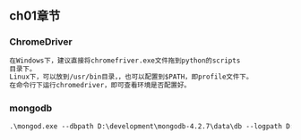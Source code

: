 ## ch01章节
### ChromeDriver
```html
在Windows下，建议直接将chromefriver.exe文件拖到python的scripts
目录下。
Linux下，可以放到/usr/bin目录，，也可以配置到$PATH，即profile文件下。
在命令行下运行chromedriver，即可查看环境是否配置好。
```

### mongodb
```html
.\mongod.exe --dbpath D:\development\mongodb-4.2.7\data\db --logpath D:\development\mongodb-4.2.7\data\log\mongo.log
```